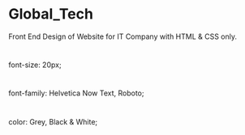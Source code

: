 # Global_Tech
Front End Design of Website for IT Company with HTML &amp; CSS only.
#
font-size: 20px;
#
font-family: Helvetica Now Text, Roboto;
#
color: Grey, Black & White;
